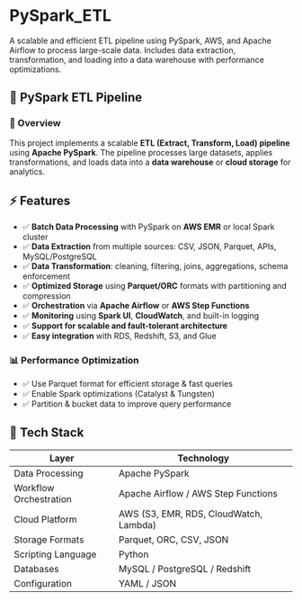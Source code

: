 # PySpark_ETL
A scalable and efficient ETL pipeline using PySpark, AWS, and Apache Airflow to process large-scale data. Includes data extraction, transformation, and loading into a data warehouse with performance optimizations.


## 🚀 PySpark ETL Pipeline

### 📌 Overview
This project implements a scalable **ETL (Extract, Transform, Load) pipeline** using **Apache PySpark**. The pipeline processes large datasets, applies transformations, and loads data into a **data warehouse** or **cloud storage** for analytics.

## ⚡ Features

- ✅ **Batch Data Processing** with PySpark on **AWS EMR** or local Spark cluster
- ✅ **Data Extraction** from multiple sources: CSV, JSON, Parquet, APIs, MySQL/PostgreSQL
- ✅ **Data Transformation**: cleaning, filtering, joins, aggregations, schema enforcement
- ✅ **Optimized Storage** using **Parquet/ORC** formats with partitioning and compression
- ✅ **Orchestration** via **Apache Airflow** or **AWS Step Functions**
- ✅ **Monitoring** using **Spark UI**, **CloudWatch**, and built-in logging
- ✅ **Support for scalable and fault-tolerant architecture**
- ✅ **Easy integration** with RDS, Redshift, S3, and Glue

### 📊 Performance Optimization
- ✅ Use Parquet format for efficient storage & fast queries
- ✅ Enable Spark optimizations (Catalyst & Tungsten)
- ✅ Partition & bucket data to improve query performance


## 🧱 Tech Stack

| Layer | Technology |
|-------|------------|
| Data Processing | Apache PySpark |
| Workflow Orchestration | Apache Airflow / AWS Step Functions |
| Cloud Platform | AWS (S3, EMR, RDS, CloudWatch, Lambda) |
| Storage Formats | Parquet, ORC, CSV, JSON |
| Scripting Language | Python |
| Databases | MySQL / PostgreSQL / Redshift |
| Configuration | YAML / JSON |
